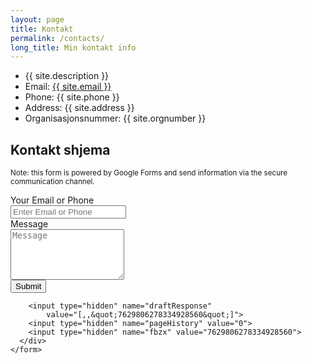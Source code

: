 ```yaml
---
layout: page
title: Kontakt
permalink: /contacts/
long_title: Min kontakt info
---
```

<div class="container">
<div class="row">
  <ul class="contact-list">
    <li>{{ site.description }}</li>
    <li>Email: <a href="mailto:{{ site.email }}">{{ site.email }}</a></li>
    <li>Phone: {{ site.phone }}</li>
    <li>Address: {{ site.address }}</li>
    <li>Organisasjonsnummer: {{ site.orgnumber }}</li>
  </ul>
</div>
</div>

## Kontakt shjema

<sup>Note: this form is powered by Google Forms and send information via the secure communication channel.</sup>

<div class="container">
  <div class="row">
    <form role="form" action="https://docs.google.com/forms/d/1KN1BQ1HWdrGHOZ0njf2K3WXvjQWT8EyiQwBKqHcTz6Q/formResponse?embedded=true" method="POST" target="_self" onsubmit="">
    <div class="col-lg-4">
      <div class="form-group required">
        <label for="InputName" class="control-label">Your Email or Phone</label>
        <div class="input-group">
          <input type="text" class="form-control" name="entry.203897919" id="InputName" placeholder="Enter Email or Phone" required>
          <span class="input-group-addon"></span></div>
      </div>
      <div class="form-group">
        <label for="InputMessage" class="control-label">Message</label>
        <div class="input-group">
          <textarea name="entry.1247437116" id="InputMessage" class="form-control" rows="5" placeholder="Message"></textarea>
          <span class="input-group-addon"></span></div>
      </div>
      <input type="submit" name="submit" id="submit" value="Submit" class="btn btn-default pull-right">

        <input type="hidden" name="draftResponse"
            value="[,,&quot;7629806278334928560&quot;]">
        <input type="hidden" name="pageHistory" value="0">
        <input type="hidden" name="fbzx" value="7629806278334928560">
      </div>
    </form>
  </div>
</div>
